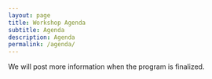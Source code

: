 ```yaml
---
layout: page
title: Workshop Agenda
subtitle: Agenda
description: Agenda
permalink: /agenda/
---
```


We will post more information when the program is finalized.
